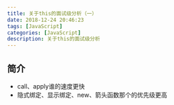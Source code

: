 ```yaml
---
title: 关于this的面试级分析（一）
date: 2018-12-24 20:46:23
tags: [JavaScript]
categories: [JavaScript]
description: 关于this的面试级分析
---
```

## 简介
- call、apply谁的速度更快
- 隐式绑定、显示绑定、new、箭头函数那个的优先级更高